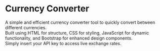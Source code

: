 <h1>Currency Converter</h1>
A simple and efficient currency converter tool to quickly convert between different currencies.<br>
Built using HTML for structure, CSS for styling, JavaScript for dynamic functionality, and Bootstrap for enhanced design components.<br>
Simply insert your API key to access live exchange rates.
